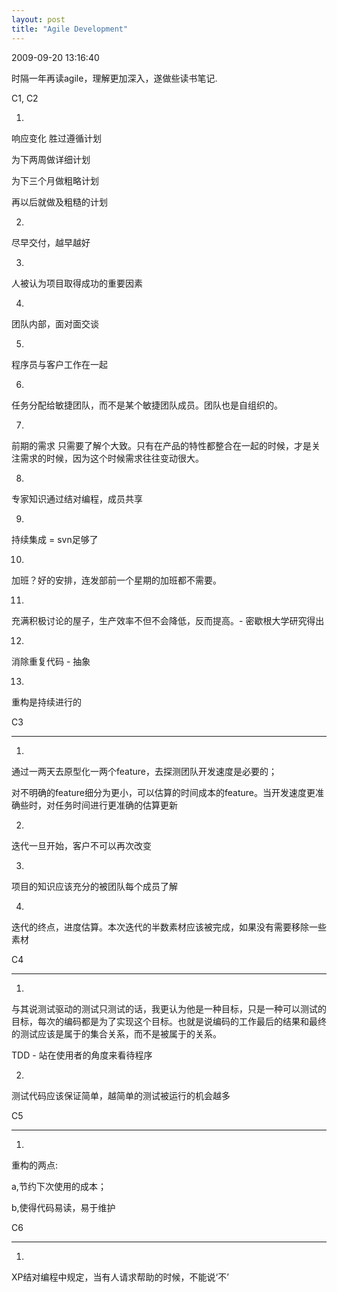 ```yaml
---
layout: post
title: "Agile Development"
---
```


<p class='meta'>2009-09-20 13:16:40</p>

时隔一年再读agile，理解更加深入，遂做些读书笔记.
<div id="_mcePaste" style="position: absolute; left: -10000px; top: 0px; width: 1px; height: 1px; overflow-x: hidden; overflow-y: hidden;">C1, C2</div>
<div id="_mcePaste" style="position: absolute; left: -10000px; top: 0px; width: 1px; height: 1px; overflow-x: hidden; overflow-y: hidden;">1.</div>
<div id="_mcePaste" style="position: absolute; left: -10000px; top: 0px; width: 1px; height: 1px; overflow-x: hidden; overflow-y: hidden;">响应变化 胜过遵循计划</div>
<div id="_mcePaste" style="position: absolute; left: -10000px; top: 0px; width: 1px; height: 1px; overflow-x: hidden; overflow-y: hidden;">为下两周做详细计划</div>
<div id="_mcePaste" style="position: absolute; left: -10000px; top: 0px; width: 1px; height: 1px; overflow-x: hidden; overflow-y: hidden;">为下三个月做粗略计划</div>
<div id="_mcePaste" style="position: absolute; left: -10000px; top: 0px; width: 1px; height: 1px; overflow-x: hidden; overflow-y: hidden;">再以后就做及粗糙的计划</div>
<div id="_mcePaste" style="position: absolute; left: -10000px; top: 0px; width: 1px; height: 1px; overflow-x: hidden; overflow-y: hidden;">2.</div>
<div id="_mcePaste" style="position: absolute; left: -10000px; top: 0px; width: 1px; height: 1px; overflow-x: hidden; overflow-y: hidden;">尽早交付，越早越好</div>
<div id="_mcePaste" style="position: absolute; left: -10000px; top: 0px; width: 1px; height: 1px; overflow-x: hidden; overflow-y: hidden;">3.</div>
<div id="_mcePaste" style="position: absolute; left: -10000px; top: 0px; width: 1px; height: 1px; overflow-x: hidden; overflow-y: hidden;">人被认为项目取得成功的重要因素</div>
<div id="_mcePaste" style="position: absolute; left: -10000px; top: 0px; width: 1px; height: 1px; overflow-x: hidden; overflow-y: hidden;">4.</div>
<div id="_mcePaste" style="position: absolute; left: -10000px; top: 0px; width: 1px; height: 1px; overflow-x: hidden; overflow-y: hidden;">团队内部，面对面交谈</div>
<div id="_mcePaste" style="position: absolute; left: -10000px; top: 0px; width: 1px; height: 1px; overflow-x: hidden; overflow-y: hidden;">5.</div>
<div id="_mcePaste" style="position: absolute; left: -10000px; top: 0px; width: 1px; height: 1px; overflow-x: hidden; overflow-y: hidden;">程序员与客户工作在一起</div>
<div id="_mcePaste" style="position: absolute; left: -10000px; top: 0px; width: 1px; height: 1px; overflow-x: hidden; overflow-y: hidden;">6.</div>
<div id="_mcePaste" style="position: absolute; left: -10000px; top: 0px; width: 1px; height: 1px; overflow-x: hidden; overflow-y: hidden;">任务分配给敏捷团队，而不是某个敏捷团队成员。团队也是自组织的。</div>
<div id="_mcePaste" style="position: absolute; left: -10000px; top: 0px; width: 1px; height: 1px; overflow-x: hidden; overflow-y: hidden;">7.</div>
<div id="_mcePaste" style="position: absolute; left: -10000px; top: 0px; width: 1px; height: 1px; overflow-x: hidden; overflow-y: hidden;">前期的需求 只需要了解个大致。只有在产品的特性都整合在一起的时候，才是关注需求的时候，因为这个时候需求往往变动很大。</div>
<div id="_mcePaste" style="position: absolute; left: -10000px; top: 0px; width: 1px; height: 1px; overflow-x: hidden; overflow-y: hidden;">8.</div>
<div id="_mcePaste" style="position: absolute; left: -10000px; top: 0px; width: 1px; height: 1px; overflow-x: hidden; overflow-y: hidden;">专家知识通过结对编程，成员共享</div>
<div id="_mcePaste" style="position: absolute; left: -10000px; top: 0px; width: 1px; height: 1px; overflow-x: hidden; overflow-y: hidden;">9.</div>
<div id="_mcePaste" style="position: absolute; left: -10000px; top: 0px; width: 1px; height: 1px; overflow-x: hidden; overflow-y: hidden;">持续集成 = svn足够了</div>
<div id="_mcePaste" style="position: absolute; left: -10000px; top: 0px; width: 1px; height: 1px; overflow-x: hidden; overflow-y: hidden;">10.</div>
<div id="_mcePaste" style="position: absolute; left: -10000px; top: 0px; width: 1px; height: 1px; overflow-x: hidden; overflow-y: hidden;">加班？好的安排，连发部前一个星期的加班都不需要。</div>
<div id="_mcePaste" style="position: absolute; left: -10000px; top: 0px; width: 1px; height: 1px; overflow-x: hidden; overflow-y: hidden;">11.</div>
<div id="_mcePaste" style="position: absolute; left: -10000px; top: 0px; width: 1px; height: 1px; overflow-x: hidden; overflow-y: hidden;">充满积极讨论的屋子，生产效率不但不会降低，反而提高。- 密歇根大学研究得出</div>
<div id="_mcePaste" style="position: absolute; left: -10000px; top: 0px; width: 1px; height: 1px; overflow-x: hidden; overflow-y: hidden;">12.</div>
<div id="_mcePaste" style="position: absolute; left: -10000px; top: 0px; width: 1px; height: 1px; overflow-x: hidden; overflow-y: hidden;">消除重复代码 - 抽象</div>
<div id="_mcePaste" style="position: absolute; left: -10000px; top: 0px; width: 1px; height: 1px; overflow-x: hidden; overflow-y: hidden;">13.</div>
<div id="_mcePaste" style="position: absolute; left: -10000px; top: 0px; width: 1px; height: 1px; overflow-x: hidden; overflow-y: hidden;">重构是持续进行的</div>
<div id="_mcePaste" style="position: absolute; left: -10000px; top: 0px; width: 1px; height: 1px; overflow-x: hidden; overflow-y: hidden;">C3</div>
<div id="_mcePaste" style="position: absolute; left: -10000px; top: 0px; width: 1px; height: 1px; overflow-x: hidden; overflow-y: hidden;">---------------------------------------</div>
<div id="_mcePaste" style="position: absolute; left: -10000px; top: 0px; width: 1px; height: 1px; overflow-x: hidden; overflow-y: hidden;">1.</div>
<div id="_mcePaste" style="position: absolute; left: -10000px; top: 0px; width: 1px; height: 1px; overflow-x: hidden; overflow-y: hidden;">通过一两天去原型化一两个feature，去探测团队开发速度是必要的；</div>
<div id="_mcePaste" style="position: absolute; left: -10000px; top: 0px; width: 1px; height: 1px; overflow-x: hidden; overflow-y: hidden;">对不明确的feature细分为更小，可以估算的时间成本的feature。当开发速度更准确些时，对任务时间进行更准确的估算更新</div>
<div id="_mcePaste" style="position: absolute; left: -10000px; top: 0px; width: 1px; height: 1px; overflow-x: hidden; overflow-y: hidden;">2.</div>
<div id="_mcePaste" style="position: absolute; left: -10000px; top: 0px; width: 1px; height: 1px; overflow-x: hidden; overflow-y: hidden;">迭代一旦开始，客户不可以再次改变</div>
<div id="_mcePaste" style="position: absolute; left: -10000px; top: 0px; width: 1px; height: 1px; overflow-x: hidden; overflow-y: hidden;">3.</div>
<div id="_mcePaste" style="position: absolute; left: -10000px; top: 0px; width: 1px; height: 1px; overflow-x: hidden; overflow-y: hidden;">项目的知识应该充分的被团队每个成员了解</div>
<div id="_mcePaste" style="position: absolute; left: -10000px; top: 0px; width: 1px; height: 1px; overflow-x: hidden; overflow-y: hidden;">4.</div>
<div id="_mcePaste" style="position: absolute; left: -10000px; top: 0px; width: 1px; height: 1px; overflow-x: hidden; overflow-y: hidden;">迭代的终点，进度估算。本次迭代的半数素材应该被完成，如果没有需要移除一些素材</div>
<div id="_mcePaste" style="position: absolute; left: -10000px; top: 0px; width: 1px; height: 1px; overflow-x: hidden; overflow-y: hidden;">C4</div>
<div id="_mcePaste" style="position: absolute; left: -10000px; top: 0px; width: 1px; height: 1px; overflow-x: hidden; overflow-y: hidden;">------------------------------------------</div>
<div id="_mcePaste" style="position: absolute; left: -10000px; top: 0px; width: 1px; height: 1px; overflow-x: hidden; overflow-y: hidden;">1.</div>
<div id="_mcePaste" style="position: absolute; left: -10000px; top: 0px; width: 1px; height: 1px; overflow-x: hidden; overflow-y: hidden;">与其说测试驱动的测试只测试的话，我更认为他是一种目标，只是一种可以测试的目标，每次的编码都是为了实现这个目标。也就是说编码的工作最后的结果和最终的测试应该是属于的集合关系，而不是被属于的关系。</div>
<div id="_mcePaste" style="position: absolute; left: -10000px; top: 0px; width: 1px; height: 1px; overflow-x: hidden; overflow-y: hidden;">TDD - 站在使用者的角度来看待程序</div>
<div id="_mcePaste" style="position: absolute; left: -10000px; top: 0px; width: 1px; height: 1px; overflow-x: hidden; overflow-y: hidden;">2.</div>
<div id="_mcePaste" style="position: absolute; left: -10000px; top: 0px; width: 1px; height: 1px; overflow-x: hidden; overflow-y: hidden;">测试代码应该保证简单，越简单的测试被运行的机会越多</div>
<div id="_mcePaste" style="position: absolute; left: -10000px; top: 0px; width: 1px; height: 1px; overflow-x: hidden; overflow-y: hidden;">C5</div>
<div id="_mcePaste" style="position: absolute; left: -10000px; top: 0px; width: 1px; height: 1px; overflow-x: hidden; overflow-y: hidden;">------------------------------------------</div>
<div id="_mcePaste" style="position: absolute; left: -10000px; top: 0px; width: 1px; height: 1px; overflow-x: hidden; overflow-y: hidden;">1.</div>
<div id="_mcePaste" style="position: absolute; left: -10000px; top: 0px; width: 1px; height: 1px; overflow-x: hidden; overflow-y: hidden;">重构的两点:</div>
<div id="_mcePaste" style="position: absolute; left: -10000px; top: 0px; width: 1px; height: 1px; overflow-x: hidden; overflow-y: hidden;">a,节约下次使用的成本；</div>
<div id="_mcePaste" style="position: absolute; left: -10000px; top: 0px; width: 1px; height: 1px; overflow-x: hidden; overflow-y: hidden;">b,使得代码易读，易于维护</div>
<div id="_mcePaste" style="position: absolute; left: -10000px; top: 0px; width: 1px; height: 1px; overflow-x: hidden; overflow-y: hidden;">C6</div>
<div id="_mcePaste" style="position: absolute; left: -10000px; top: 0px; width: 1px; height: 1px; overflow-x: hidden; overflow-y: hidden;">--------------------------------------------</div>
<div id="_mcePaste" style="position: absolute; left: -10000px; top: 0px; width: 1px; height: 1px; overflow-x: hidden; overflow-y: hidden;">1.</div>
<div id="_mcePaste" style="position: absolute; left: -10000px; top: 0px; width: 1px; height: 1px; overflow-x: hidden; overflow-y: hidden;">XP结对编程中规定，当有人请求帮助的时候，不能说‘不’</div>
C1, C2

1.

响应变化 胜过遵循计划

为下两周做详细计划

为下三个月做粗略计划

再以后就做及粗糙的计划

2.

尽早交付，越早越好

3.

人被认为项目取得成功的重要因素

4.

团队内部，面对面交谈

5.

程序员与客户工作在一起

6.

任务分配给敏捷团队，而不是某个敏捷团队成员。团队也是自组织的。

7.

前期的需求 只需要了解个大致。只有在产品的特性都整合在一起的时候，才是关注需求的时候，因为这个时候需求往往变动很大。

8.

专家知识通过结对编程，成员共享

9.

持续集成 = svn足够了

10.

加班？好的安排，连发部前一个星期的加班都不需要。

11.

充满积极讨论的屋子，生产效率不但不会降低，反而提高。- 密歇根大学研究得出

12.

消除重复代码 - 抽象

13.

重构是持续进行的

C3

---------------------------------------

1.

通过一两天去原型化一两个feature，去探测团队开发速度是必要的；

对不明确的feature细分为更小，可以估算的时间成本的feature。当开发速度更准确些时，对任务时间进行更准确的估算更新

2.

迭代一旦开始，客户不可以再次改变

3.

项目的知识应该充分的被团队每个成员了解

4.

迭代的终点，进度估算。本次迭代的半数素材应该被完成，如果没有需要移除一些素材

C4

------------------------------------------

1.

与其说测试驱动的测试只测试的话，我更认为他是一种目标，只是一种可以测试的目标，每次的编码都是为了实现这个目标。也就是说编码的工作最后的结果和最终的测试应该是属于的集合关系，而不是被属于的关系。

TDD - 站在使用者的角度来看待程序

2.

测试代码应该保证简单，越简单的测试被运行的机会越多

C5

------------------------------------------

1.

重构的两点:

a,节约下次使用的成本；

b,使得代码易读，易于维护

C6

--------------------------------------------

1.

XP结对编程中规定，当有人请求帮助的时候，不能说‘不’